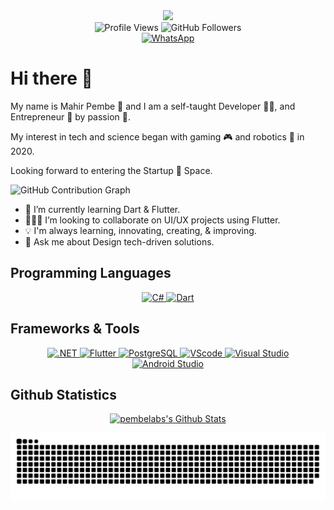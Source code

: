 <div id="header" align="center">
    <img src="https://media.giphy.com/media/M9gbBd9nbDrOTu1Mqx/giphy.gif" width="100"/>
</div>

<div align="center">
    <img src="https://komarev.com/ghpvc/?username=pembelabs&style=plastic" alt="Profile Views"/>
    <img src="https://img.shields.io/github/followers/pembelabs?style=social&label=Followers&cacheSeconds=0" alt="GitHub Followers"/>
</div>

<div id="badges" align="center">
    <a href="https://api.whatsapp.com/send/?phone=255625081096&text&app_absent=0" target="_blank">
        <img src="https://img.shields.io/badge/WhatsApp-128C7E?style=for-the-badge&logo=whatsapp&logoColor=25D366" alt="WhatsApp"/>
    </a>
</div>

# Hi there 👋

My name is Mahir Pembe 🎉 and I am a self-taught Developer 👨‍💻, and Entrepreneur 💼 by passion 🙂.

My interest in tech and science began with gaming 🎮 and robotics 🤖 in 2020.

Looking forward to entering the Startup 🚀 Space.

![GitHub Contribution Graph](https://github-readme-activity-graph.vercel.app/graph?username=pembelabs&theme=tokyo-night&hide_border=true&hide_title=false&area=true&custom_title=Contribution%20Graph%20In%20All%20Repo)

- 🌱 I’m currently learning Dart & Flutter.
- 🧑🏻‍💻 I’m looking to collaborate on UI/UX projects using Flutter.
- 💡 I'm always learning, innovating, creating, & improving.
- 💬 Ask me about Design tech-driven solutions.

## Programming Languages

<p align="center">
    <a href="https://dotnet.microsoft.com/en-us/languages/csharp" target="_blank">
        <img src="https://skillicons.dev/icons?i=cs" alt="C#"/>
    </a>
    <a href="https://dart.dev/" target="_blank">
        <img src="https://skillicons.dev/icons?i=dart" alt="Dart"/>
    </a>
</p>

## Frameworks & Tools

<p align="center">
    <a href="https://dotnet.microsoft.com/en-us/" target="_blank">
        <img src="https://skillicons.dev/icons?i=dotnet" alt=".NET"/>
    </a>
    <a href="https://flutter.dev/" target="_blank">
        <img src="https://skillicons.dev/icons?i=flutter" alt="Flutter"/>
    </a>
    <a href="https://www.postgresql.org/" target="_blank">
        <img src="https://skillicons.dev/icons?i=postgresql" alt="PostgreSQL"/>
    </a>
    <a href="https://code.visualstudio.com/" target="_blank">
        <img src="https://skillicons.dev/icons?i=vscode" alt="VScode"/>
    </a>
    <a href="https://visualstudio.microsoft.com/" target="_blank">
        <img src="https://skillicons.dev/icons?i=visualstudio" alt="Visual Studio"/>
    </a>
    <a href="https://developer.android.com/" target="_blank">
        <img src="https://skillicons.dev/icons?i=androidstudio" alt="Android Studio"/>
    </a>
</p>

## Github Statistics

<div align="center">
    <a href="https://github.com/xpembe/github-readme-stats"><img alt="pembelabs's Github Stats" src="https://github-readme-stats.vercel.app/api/?username=pembelabs&show_icons=true&count_private=true&theme=tokyo-night&hide_border=true"/></a>
</div>

![Snake Animation](https://github.com/pembelabs/pembelabs/blob/main/assets/github-snake.svg)
